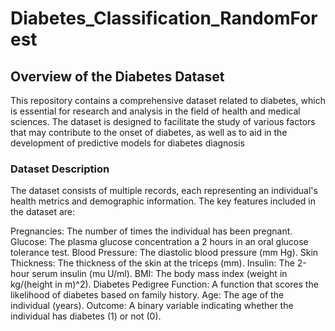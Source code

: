 <h1>Diabetes_Classification_RandomForest</h1>

<h2>Overview of the Diabetes Dataset</h2>
This repository contains a comprehensive dataset related to diabetes, which is essential for research and analysis in the field of health and medical sciences. The dataset is designed to facilitate the study of various factors that may contribute to the onset of diabetes, as well as to aid in the development of predictive models for diabetes diagnosis


<h3>Dataset Description</h3>
The dataset consists of multiple records, each representing an individual's health metrics and demographic information. The key features included in the dataset are:

Pregnancies: The number of times the individual has been pregnant.
Glucose: The plasma glucose concentration a 2 hours in an oral glucose tolerance test.
Blood Pressure: The diastolic blood pressure (mm Hg).
Skin Thickness: The thickness of the skin at the triceps (mm).
Insulin: The 2-hour serum insulin (mu U/ml).
BMI: The body mass index (weight in kg/(height in m)^2).
Diabetes Pedigree Function: A function that scores the likelihood of diabetes based on family history.
Age: The age of the individual (years).
Outcome: A binary variable indicating whether the individual has diabetes (1) or not (0).
